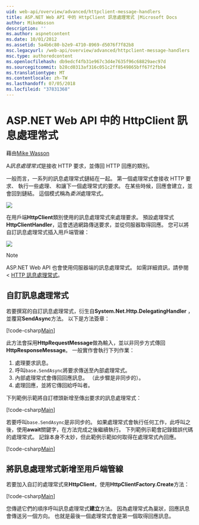 ```yaml
---
uid: web-api/overview/advanced/httpclient-message-handlers
title: ASP.NET Web API 中的 HttpClient 訊息處理常式 |Microsoft Docs
author: MikeWasson
description: ''
ms.author: aspnetcontent
ms.date: 10/01/2012
ms.assetid: 5a4b6c80-b2e9-4710-8969-d5076f7f82b8
msc.legacyurl: /web-api/overview/advanced/httpclient-message-handlers
msc.type: authoredcontent
ms.openlocfilehash: db9edcf4fb31e967c3d4e7635f96c68829aec97d
ms.sourcegitcommit: b28cd0313af316c051c2ff8549865bff67f2fbb4
ms.translationtype: MT
ms.contentlocale: zh-TW
ms.lasthandoff: 07/05/2018
ms.locfileid: "37831368"
---
```

<a name="httpclient-message-handlers-in-aspnet-web-api"></a>ASP.NET Web API 中的 HttpClient 訊息處理常式
====================
藉由[Mike Wasson](https://github.com/MikeWasson)

A*訊息處理常式*是接收 HTTP 要求，並傳回 HTTP 回應的類別。

一般而言，一系列的訊息處理常式鏈結在一起。 第一個處理常式會接收 HTTP 要求、 執行一些處理、 和讓下一個處理常式的要求。 在某些時候，回應會建立，並會回到鏈結。 這個模式稱為*委派*處理常式。

![](httpclient-message-handlers/_static/image1.png)

在用戶端**HttpClient**類別使用的訊息處理常式來處理要求。 預設處理常式**HttpClientHandler**，這會透過網路傳送要求，並從伺服器取得回應。 您可以將自訂訊息處理常式插入用戶端管線：

![](httpclient-message-handlers/_static/image2.png)

> [!NOTE]
> ASP.NET Web API 也會使用伺服器端的訊息處理常式。 如需詳細資訊，請參閱 < [HTTP 訊息處理常式](http-message-handlers.md)。


## <a name="custom-message-handlers"></a>自訂訊息處理常式

若要撰寫的自訂訊息處理常式，衍生自**System.Net.Http.DelegatingHandler** ，並覆寫**SendAsync**方法。 以下是方法簽章：

[!code-csharp[Main](httpclient-message-handlers/samples/sample1.cs)]

此方法會採用**HttpRequestMessage**做為輸入，並以非同步方式傳回**HttpResponseMessage**。 一般實作會執行下列作業：

1. 處理要求訊息。
2. 呼叫`base.SendAsync`將要求傳送至內部處理常式。
3. 內部處理常式會傳回回應訊息。 （此步驟是非同步的）。
4. 處理回應，並將它傳回給呼叫者。

下列範例示範將自訂標頭新增至傳出要求的訊息處理常式：

[!code-csharp[Main](httpclient-message-handlers/samples/sample2.cs)]

若要呼叫`base.SendAsync`是非同步的。 如果處理常式會執行任何工作，此呼叫之後，使用**await**關鍵字，在方法完成之後繼續執行。 下列範例示範會記錄錯誤代碼的處理常式。 記錄本身不太妙，但此範例示範如何取得在處理常式內回應。

[!code-csharp[Main](httpclient-message-handlers/samples/sample3.cs?highlight=10,13)]

## <a name="adding-message-handlers-to-the-client-pipeline"></a>將訊息處理常式新增至用戶端管線

若要加入自訂的處理常式來**HttpClient**，使用**HttpClientFactory.Create**方法：

[!code-csharp[Main](httpclient-message-handlers/samples/sample4.cs)]

您傳遞它們的順序呼叫訊息處理常式**建立**方法。 因為處理常式為巢狀，回應訊息會傳送另一個方向。 也就是最後一個處理常式會是第一個取得回應訊息。
